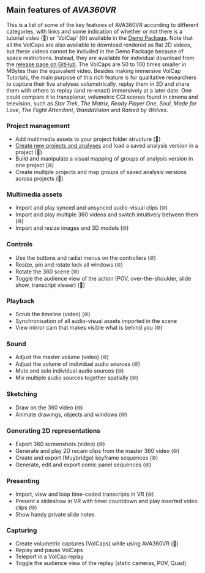 ## Main features of _AVA360VR_

This is a list of some of the key features of AVA360VR according to different categories, with links and some indication of whether or not there is a tutorial video (📼) or 'VolCap' (🌐) available in the [Demo Package](demo.md).
Note that all the VolCaps are also available to download rendered as flat 2D videos, but these videos cannot be included in the Demo Package because of space restrictions.
Instead, they are available for individual download from the [release page on GitHub](https://github.com/BigSoftVideo/AVA360VR/releases/tag/v3.0.0-tutorial-videos).
The VolCaps are 50 to 100 times smaller in MBytes than the equivalent video.
Besides making immersive VolCap Tutorials, the main purpose of this rich feature is for qualitative researchers to capture their live analyses volumetrically, replay them in 3D and share them with others to replay (and re-enact) immersively at a later date.
One could compare it to transplanar, volumetric CGI scenes found in cinema and television, such as _Star Trek_, _The Matrix_, _Ready Player One_, _Soul_, _Made for Love_, _The Flight Attendant_, _WandaVision_ and _Raised by Wolves_.

### Project management

- Add multimedia assets to your project folder structure (📼)
- [Create new projects and analyses](project.md) and load a saved analysis version in a project (📼)
- Build and manipulate a visual mapping of groups of analysis version in one project (🌐)
- Create multiple projects and map groups of saved analysis versions across projects (📼)

### Multimedia assets

- Import and play synced and unsynced audio-visual clips (🌐)
- Import and play multiple 360 videos and switch intuitively between them (🌐)
- Import and resize images and 3D models (🌐)

### Controls

- Use the buttons and radial menus on the controllers (🌐)
- Resize, pin and rotate lock all windows (🌐)
- Rotate the 360 scene (🌐)
- Toggle the audience view of the action (POV, over-the-shoulder, slide show, transcript viewer) (📼)

### Playback

- Scrub the timeline (video) (🌐)
- Synchronisation of all audio-visual assets imported in the scene
- View mirror cam that makes visible what is behind you (🌐)

### Sound

- Adjust the master volume (video) (🌐)
- Adjust the volume of individual audio sources (🌐)
- Mute and solo individual audio sources (🌐)
- Mix multiple audio sources together spatially (🌐)

### Sketching

- Draw on the 360 video (🌐)
- Animate drawings, objects and windows (🌐)

### Generating 2D representations

- Export 360 screenshots (video) (🌐)
- Generate and play 2D recam clips from the master 360 video (🌐)
- Create and export (Muybridge) keyframe sequences (🌐)
- Generate, edit and export comic panel sequences (🌐)

### Presenting

- Import, view and loop time-coded transcripts in VR (🌐)
- Present a slideshow in VR with timer countdown and play inserted video clips (🌐)
- Show handy private slide notes

### Capturing

- Create volumetric captures (VolCaps) while using AVA360VR (📼)
- Replay and pause VolCaps
- Teleport in a VolCap replay
- Toggle the audience view of the replay (static cameras, POV, Quad)
